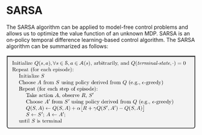 # SARSA

The SARSA algorithm can be applied to model-free control problems and allows us to optimize the value function of an unknown MDP. SARSA is an on-policy temporal difference learning-based control algorithm. The SARSA algorithm can be summarized as follows:

![Untitled](/img/content-models-raw-mp1-sarsa-untitled.png)